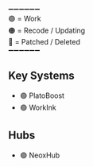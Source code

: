 ➖➖➖➖➖➖  
🟢 = Work  
🟠 = Recode / Updating  
🔴 = Patched / Deleted  
➖➖➖➖➖➖  

## Key Systems
- 🟢 PlatoBoost  
- 🟢 WorkInk  

## Hubs
- 🟢 NeoxHub  
